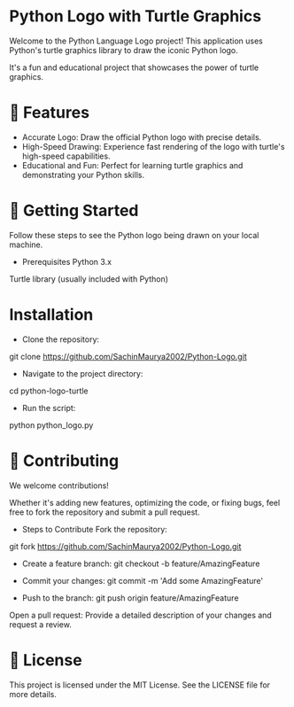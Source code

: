 # Python Logo with Turtle Graphics
Welcome to the Python Language Logo project! This application uses Python's turtle graphics library to draw the iconic Python logo. 

It's a fun and educational project that showcases the power of turtle graphics.

# 🌟 Features
- Accurate Logo: 
Draw the official Python logo with precise details.
- High-Speed Drawing: 
Experience fast rendering of the logo with turtle's high-speed capabilities.
- Educational and Fun: 
Perfect for learning turtle graphics and demonstrating your Python skills.

# 🚀 Getting Started

Follow these steps to see the Python logo being drawn on your local machine.

- Prerequisites
Python 3.x

Turtle library (usually included with Python)

# Installation
- Clone the repository:

git clone https://github.com/SachinMaurya2002/Python-Logo.git

- Navigate to the project directory:

cd python-logo-turtle

- Run the script:

python python_logo.py
                                                    
# 🤝 Contributing
We welcome contributions!

Whether it's adding new features, optimizing the code, or fixing bugs, feel free to fork the repository and submit a pull request.
- Steps to Contribute
Fork the repository:

git fork https://github.com/SachinMaurya2002/Python-Logo.git
- Create a feature branch:
git checkout -b feature/AmazingFeature

- Commit your changes:
git commit -m 'Add some AmazingFeature'
- Push to the branch:
 git push origin feature/AmazingFeature

Open a pull request: Provide a detailed description of your changes and request a review.
 # 📄 License
This project is licensed under the MIT License. See the LICENSE file for more details.